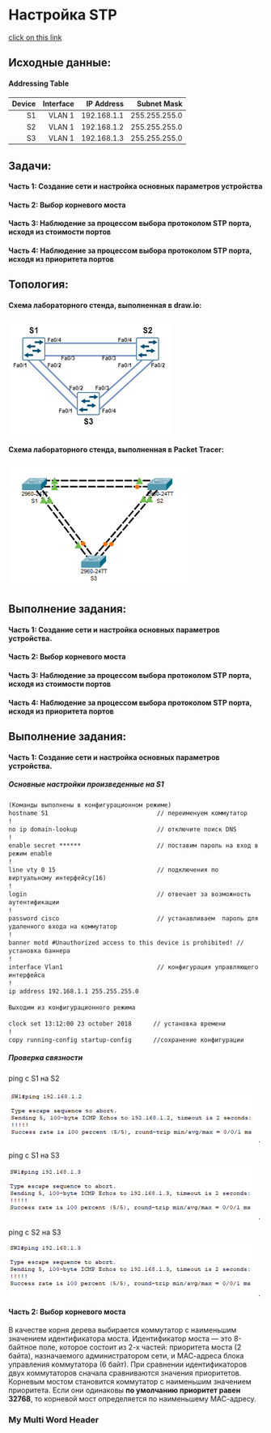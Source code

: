 # Настройка STP
[click on this link](#my-multi-word-header)    
## Исходные данные:

#### Addressing Table

| Device  | Interface          |IP Address   |Subnet Mask  |
| -------:|------------------:| -------------:| -----------:| 
| S1      | VLAN 1             | 192.168.1.1  |255.255.255.0|
| S2      | VLAN 1             | 192.168.1.2 |255.255.255.0| 
| S3      | VLAN 1             | 192.168.1.3 |255.255.255.0| 

## Задачи:

#### Часть 1: Создание сети и настройка основных параметров устройства
#### Часть 2: Выбор корневого моста
#### Часть 3: Наблюдение за процессом выбора протоколом STP порта, исходя из стоимости портов
#### Часть 4: Наблюдение за процессом выбора протоколом STP порта, исходя из приоритета портов

## Топология:

#### Cхема лабораторного стенда, выполненная в draw.io:

![Image alt](https://github.com/Misha-cook/otus-networks/blob/main/labs/lab02/%D0%A0%D0%B8%D1%81%D1%83%D0%BD%D0%BE%D0%BA_1.png)

#### Cхема лабораторного стенда, выполненная в Packet Tracer:

![Image alt](https://github.com/Misha-cook/otus-networks/blob/main/labs/lab02/%D0%A0%D0%B8%D1%81%D1%83%D0%BD%D0%BE%D0%BA_2.png)

## Выполнение задания:

#### Часть 1: Создание сети и настройка основных параметров устройства.
#### Часть 2: Выбор корневого моста
#### Часть 3: Наблюдение за процессом выбора протоколом STP порта, исходя из стоимости портов
#### Часть 4: Наблюдение за процессом выбора протоколом STP порта, исходя из приоритета портов

## Выполнение задания:

#### Часть 1: Создание сети и настройка основных параметров устройства.


##### Основные настройки произведенные на S1 

```
(Команды выполнены в конфигурационном режиме)
hostname S1                              // переименуем коммутатор
!
no ip domain-lookup                      // отключите поиск DNS
!
enable secret ******                     // поставим пароль на вход в режим enable
!
line vty 0 15                            // подключения по виртуальному интерфейсу(16)
!
login                                    // отвечает за возможность аутентификации
!
password cisco                           // устанавливаем  пароль для удаленного входа на коммутатор
!
banner motd #Unauthorized access to this device is prohibited! // установка баннера
!
interface Vlan1                          // конфигурация управляющего интерфейса
!
ip address 192.168.1.1 255.255.255.0

Выходим из конфигурационного режима

clock set 13:12:00 23 october 2018      // установка времени
!
copy running-config startup-config      //сохранение конфигурации

```
##### Проверка связности

ping с S1 на S2

![Image alt](https://github.com/Misha-cook/otus-networks/blob/main/labs/lab02/%D0%A0%D0%B8%D1%81%D1%83%D0%BD%D0%BE%D0%BA_3.png).

ping с S1 на S3

![Image alt](https://github.com/Misha-cook/otus-networks/blob/main/labs/lab02/%D0%A0%D0%B8%D1%81%D1%83%D0%BD%D0%BE%D0%BA_4.png).

ping с S2 на S3

![Image alt](https://github.com/Misha-cook/otus-networks/blob/main/labs/lab02/%D0%A0%D0%B8%D1%81%D1%83%D0%BD%D0%BE%D0%BA_5.png).

#### Часть 2: Выбор корневого моста

В качестве корня дерева выбирается коммутатор с наименьшим значением идентификатора моста. Идентификатор моста — это 8-байтное поле, которое состоит из 2-х частей: приоритета моста (2 байта), назначаемого администратором сети, и МАС-адреса блока управления коммутатора (6 байт). При сравнении идентификаторов двух коммутаторов сначала сравниваются значения приоритетов. Корневым мостом становится коммутатор с наименьшим значением приоритета. Если они одинаковы **по умолчанию приоритет равен 32768**, то корневой мост определяется по наименьшему МАС-адресу.



### My Multi Word Header

